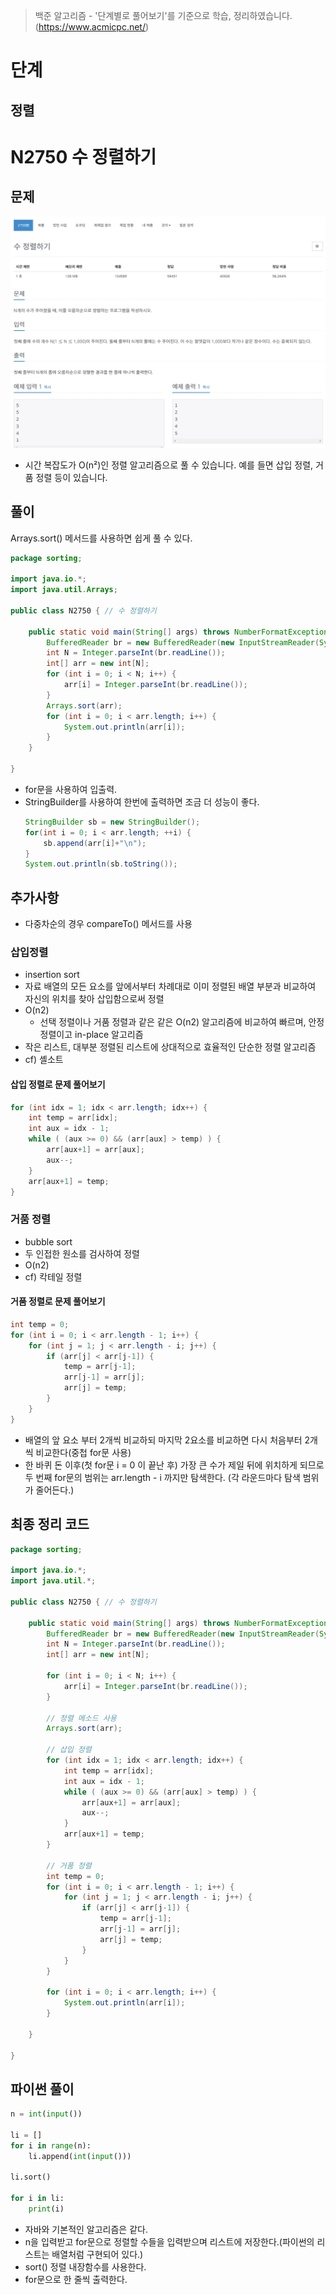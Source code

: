 > 백준 알고리즘 - '단계별로 풀어보기'를 기준으로 학습, 정리하였습니다.(https://www.acmicpc.net/)
# 단계 
## 정렬

# N2750 수 정렬하기

## 문제
![](image/2021-12-28-11-36-38.png)
* 시간 복잡도가 O(n²)인 정렬 알고리즘으로 풀 수 있습니다. 예를 들면 삽입 정렬, 거품 정렬 등이 있습니다.
## 풀이
Arrays.sort() 메서드를 사용하면 쉽게 풀 수 있다.

```java
package sorting;

import java.io.*;
import java.util.Arrays;

public class N2750 { // 수 정렬하기

	public static void main(String[] args) throws NumberFormatException, IOException {
		BufferedReader br = new BufferedReader(new InputStreamReader(System.in));
		int N = Integer.parseInt(br.readLine());
		int[] arr = new int[N];
		for (int i = 0; i < N; i++) {
			arr[i] = Integer.parseInt(br.readLine());
		}
		Arrays.sort(arr);
		for (int i = 0; i < arr.length; i++) {
			System.out.println(arr[i]);
		}
	}

}
```
* for문을 사용하여 입출력.
* StringBuilder를 사용하여 한번에 출력하면 조금 더 성능이 좋다.
  ```java
  StringBuilder sb = new StringBuilder();
  for(int i = 0; i < arr.length; ++i) {
      sb.append(arr[i]+"\n");
  }
  System.out.println(sb.toString());
  ```
## 추가사항
* 다중차순의 경우 compareTo() 메서드를 사용

### 삽입정렬
* insertion sort
* 자료 배열의 모든 요소를 앞에서부터 차례대로 이미 정렬된 배열 부분과 비교하여 자신의 위치를 찾아 삽입함으로써 정렬
* O(n2)
  * 선택 정렬이나 거품 정렬과 같은 같은 O(n2) 알고리즘에 비교하여 빠르며, 안정 정렬이고 in-place 알고리즘
* 작은 리스트, 대부분 정렬된 리스트에 상대적으로 효율적인 단순한 정렬 알고리즘
* cf) 셸소트
  
#### 삽입 정렬로 문제 풀어보기
```java
for (int idx = 1; idx < arr.length; idx++) {
    int temp = arr[idx];
    int aux = idx - 1;
    while ( (aux >= 0) && (arr[aux] > temp) ) {
        arr[aux+1] = arr[aux];
        aux--;
    }
    arr[aux+1] = temp;
}
```

### 거품 정렬
* bubble sort
* 두 인접한 원소를 검사하여 정렬
* O(n2)
* cf) 칵테일 정렬
  
#### 거품 정렬로 문제 풀어보기
```java
int temp = 0;
for (int i = 0; i < arr.length - 1; i++) {
    for (int j = 1; j < arr.length - i; j++) {
        if (arr[j] < arr[j-1]) {
            temp = arr[j-1];
            arr[j-1] = arr[j];
            arr[j] = temp;
        }
    }
}
```
* 배열의 앞 요소 부터 2개씩 비교하되 마지막 2요소를 비교하면 다시 처음부터 2개씩 비교한다(중첩 for문 사용)
* 한 바퀴 돈 이후(첫 for문 i = 0 이 끝난 후) 가장 큰 수가 제일 뒤에 위치하게 되므로 두 번째 for문의 범위는 arr.length - i 까지만 탐색한다. (각 라운드마다 탐색 범위가 줄어든다.)

## 최종 정리 코드
```java
package sorting;

import java.io.*;
import java.util.*;

public class N2750 { // 수 정렬하기

	public static void main(String[] args) throws NumberFormatException, IOException {
		BufferedReader br = new BufferedReader(new InputStreamReader(System.in));
		int N = Integer.parseInt(br.readLine());
		int[] arr = new int[N];
		
		for (int i = 0; i < N; i++) {
			arr[i] = Integer.parseInt(br.readLine());
		}
		
		// 정렬 메소드 사용
		Arrays.sort(arr);
		
		// 삽입 정렬
		for (int idx = 1; idx < arr.length; idx++) {
			int temp = arr[idx];
			int aux = idx - 1;
			while ( (aux >= 0) && (arr[aux] > temp) ) {
				arr[aux+1] = arr[aux];
				aux--;
			}
			arr[aux+1] = temp;
		}
		
		// 거품 정렬
		int temp = 0;
		for (int i = 0; i < arr.length - 1; i++) {
			for (int j = 1; j < arr.length - i; j++) {
				if (arr[j] < arr[j-1]) {
					temp = arr[j-1];
					arr[j-1] = arr[j];
					arr[j] = temp;
				}
			}
		}
		
		for (int i = 0; i < arr.length; i++) {
			System.out.println(arr[i]);
		}
		
	}

}
```

## 파이썬 풀이
```py
n = int(input())

li = []
for i in range(n):
	li.append(int(input()))

li.sort()

for i in li:
	print(i)
```
* 자바와 기본적인 알고리즘은 같다.
* n을 입력받고 for문으로 정렬할 수들을 입력받으며 리스트에 저장한다.(파이썬의 리스트는 배열처럼 구현되어 있다.)
* sort() 정렬 내장함수를 사용한다.
* for문으로 한 줄씩 출력한다.